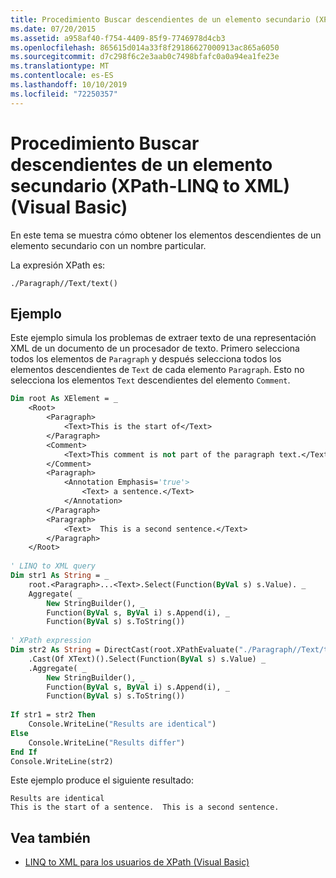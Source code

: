 ```yaml
---
title: Procedimiento Buscar descendientes de un elemento secundario (XPath-LINQ to XML) (Visual Basic)
ms.date: 07/20/2015
ms.assetid: a958af40-f754-4409-85f9-7746978d4cb3
ms.openlocfilehash: 865615d014a33f8f29186627000913ac865a6050
ms.sourcegitcommit: d7c298f6c2e3aab0c7498bfafc0a0a94ea1fe23e
ms.translationtype: MT
ms.contentlocale: es-ES
ms.lasthandoff: 10/10/2019
ms.locfileid: "72250357"
---
```

# <a name="how-to-find-descendants-of-a-child-element-xpath-linq-to-xml-visual-basic"></a>Procedimiento Buscar descendientes de un elemento secundario (XPath-LINQ to XML) (Visual Basic)
En este tema se muestra cómo obtener los elementos descendientes de un elemento secundario con un nombre particular.  
  
 La expresión XPath es:  
  
 `./Paragraph//Text/text()`  
  
## <a name="example"></a>Ejemplo  
 Este ejemplo simula los problemas de extraer texto de una representación XML de un documento de un procesador de texto. Primero selecciona todos los elementos de `Paragraph` y después selecciona todos los elementos descendientes de `Text` de cada elemento `Paragraph`. Esto no selecciona los elementos `Text` descendientes del elemento `Comment`.  
  
```vb  
Dim root As XElement = _  
    <Root>  
        <Paragraph>  
            <Text>This is the start of</Text>  
        </Paragraph>  
        <Comment>  
            <Text>This comment is not part of the paragraph text.</Text>  
        </Comment>  
        <Paragraph>  
            <Annotation Emphasis='true'>  
                <Text> a sentence.</Text>  
            </Annotation>  
        </Paragraph>  
        <Paragraph>  
            <Text>  This is a second sentence.</Text>  
        </Paragraph>  
    </Root>  
  
' LINQ to XML query  
Dim str1 As String = _  
    root.<Paragraph>...<Text>.Select(Function(ByVal s) s.Value). _  
    Aggregate( _  
        New StringBuilder(), _  
        Function(ByVal s, ByVal i) s.Append(i), _  
        Function(ByVal s) s.ToString())  
  
' XPath expression  
Dim str2 As String = DirectCast(root.XPathEvaluate("./Paragraph//Text/text()"), IEnumerable) _  
    .Cast(Of XText)().Select(Function(ByVal s) s.Value) _  
    .Aggregate( _  
        New StringBuilder(), _  
        Function(ByVal s, ByVal i) s.Append(i), _  
        Function(ByVal s) s.ToString())  
  
If str1 = str2 Then  
    Console.WriteLine("Results are identical")  
Else  
    Console.WriteLine("Results differ")  
End If  
Console.WriteLine(str2)  
```  
  
 Este ejemplo produce el siguiente resultado:  
  
```console  
Results are identical  
This is the start of a sentence.  This is a second sentence.  
```  
  
## <a name="see-also"></a>Vea también

- [LINQ to XML para los usuarios de XPath (Visual Basic)](../../../../visual-basic/programming-guide/concepts/linq/linq-to-xml-for-xpath-users.md)

